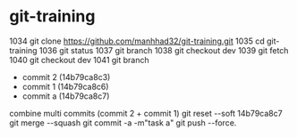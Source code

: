 # git-training

1034  git clone https://github.com/manhhad32/git-training.git 
1035  cd git-training
1036  git status
1037  git branch
1038  git checkout dev
1039  git fetch
1040  git checkout dev
1041  git branch


+ commit 2 (14b79ca8c3)
+ commit 1 (14b79ca8c6)
+ commit a (14b79ca8c7)

combine multi commits (commit 2 + commit 1)
git reset --soft 14b79ca8c7
git merge --squash
git commit -a -m"task a" 
git push --force.
